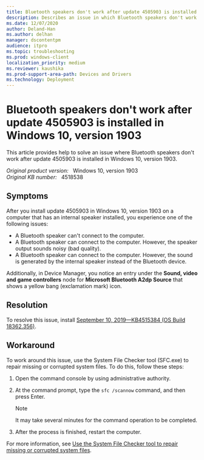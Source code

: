 ```yaml
---
title: Bluetooth speakers don't work after update 4505903 is installed on Windows 10, version 1903
description: Describes an issue in which Bluetooth speakers don't work after update 4505903 is installed on Windows 10, version 1903. Provides a workaround.
ms.date: 12/07/2020
author: Deland-Han
ms.author: delhan
manager: dscontentpm
audience: itpro
ms.topic: troubleshooting
ms.prod: windows-client
localization_priority: medium
ms.reviewer: kaushika
ms.prod-support-area-path: Devices and Drivers
ms.technology: Deployment
---
```

# Bluetooth speakers don't work after update 4505903 is installed in Windows 10, version 1903

This article provides help to solve an issue where Bluetooth speakers don't work after update 4505903 is installed in Windows 10, version 1903.

_Original product version:_ &nbsp; Windows 10, version 1903  
_Original KB number:_ &nbsp; 4518538

## Symptoms

After you install update 4505903 in Windows 10, version 1903 on a computer that has an internal speaker installed, you experience one of the following issues:

- A Bluetooth speaker can't connect to the computer.
- A Bluetooth speaker can connect to the computer. However, the speaker output sounds noisy (bad quality).
- A Bluetooth speaker can connect to the computer. However, the sound is generated by the internal speaker instead of the Bluetooth device.

Additionally, in Device Manager, you notice an entry under the **Sound, video and game controllers** node for **Microsoft Bluetooth A2dp Source** that shows a yellow bang (exclamation mark) icon.

## Resolution

To resolve this issue, install [September 10, 2019—KB4515384 (OS Build 18362.356)](https://support.microsoft.com/help/4515384).

## Workaround

To work around this issue, use the System File Checker tool (SFC.exe) to repair missing or corrupted system files. To do this, follow these steps:

1. Open the command console by using administrative authority.
2. At the command prompt, type the `sfc /scannow` command, and then press Enter.

    > [!NOTE]
    > It may take several minutes for the command operation to be completed.
3. After the process is finished, restart the computer.

For more information, see [Use the System File Checker tool to repair missing or corrupted system files](https://support.microsoft.com/help/929833).
